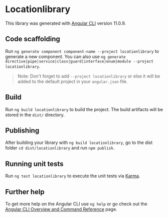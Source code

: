 # Locationlibrary

This library was generated with [Angular CLI](https://github.com/angular/angular-cli) version 11.0.9.

## Code scaffolding

Run `ng generate component component-name --project locationlibrary` to generate a new component. You can also use `ng generate directive|pipe|service|class|guard|interface|enum|module --project locationlibrary`.
> Note: Don't forget to add `--project locationlibrary` or else it will be added to the default project in your `angular.json` file. 

## Build

Run `ng build locationlibrary` to build the project. The build artifacts will be stored in the `dist/` directory.

## Publishing

After building your library with `ng build locationlibrary`, go to the dist folder `cd dist/locationlibrary` and run `npm publish`.

## Running unit tests

Run `ng test locationlibrary` to execute the unit tests via [Karma](https://karma-runner.github.io).

## Further help

To get more help on the Angular CLI use `ng help` or go check out the [Angular CLI Overview and Command Reference](https://angular.io/cli) page.
